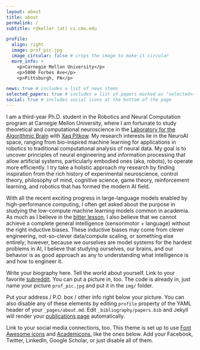 ```yaml
---
layout: about
title: about
permalink: /
subtitle: rdkeller (at) cs.cmu.edu

profile:
  align: right
  image: prof_pic.jpg
  image_circular: false # crops the image to make it circular
  more_info: >
    <p>Carnegie Mellon University</p>
    <p>5000 Forbes Ave</p>
    <p>Pittsburgh, PA</p>

news: true # includes a list of news items
selected_papers: true # includes a list of papers marked as "selected={true}"
social: true # includes social icons at the bottom of the page
---
```

I am a third-year Ph.D. student in the Robotics and Neural Computation program at Carnegie Mellon University, where I am fortunate to study theoretical and computational neuroscience in the [Laboratory for the Algorithmic Brain](https://xaqlab.com/) with [Xaq Pitkow](https://scholar.google.com/citations?user=ony4DjAAAAAJ&hl=en). My research interests lie in the NeuroAI space, ranging from bio-inspired machine learning for applications in robotics to traditional computational analysis of neural data. My goal is to uncover principles of neural engineering and information processing that allow artificial systems, particularly embodied ones (aka, robots), to operate more efficiently. I try take a holistic approach my research by finding inspiration from the rich history of experimental neuroscience, control theory, philosophy of mind, cognitive science, game theory, reinforcement learning, and robotics that has formed the modern AI field. 

With all the recent exciting progress in large-language models enabled by high-performance computing, I often get asked about the purpose in studying the low-compute machine learning models common in academia. As much as I believe in the [bitter lesson](http://www.incompleteideas.net/IncIdeas/BitterLesson.html), I also believe that we cannot achieve a complete general intelligence (sensorimotor + language) without the right inductive biases. These inductive biases may come from clever engineering, not-so-clever data/compute scaling, or something else entirely; however, because we ourselves are model systems for the hardest problems in AI, I believe that studying ourselves, our brains, and our behavior is as good approach as any to understanding what intelligence is and how to engineer it. 

Write your biography here. Tell the world about yourself. Link to your favorite [subreddit](http://reddit.com). You can put a picture in, too. The code is already in, just name your picture `prof_pic.jpg` and put it in the `img/` folder.

Put your address / P.O. box / other info right below your picture. You can also disable any of these elements by editing `profile` property of the YAML header of your `_pages/about.md`. Edit `_bibliography/papers.bib` and Jekyll will render your [publications page](/al-folio/publications/) automatically.

Link to your social media connections, too. This theme is set up to use [Font Awesome icons](https://fontawesome.com/) and [Academicons](https://jpswalsh.github.io/academicons/), like the ones below. Add your Facebook, Twitter, LinkedIn, Google Scholar, or just disable all of them.
